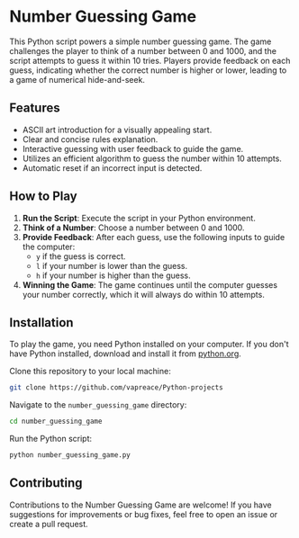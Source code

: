 # Number Guessing Game

This Python script powers a simple number guessing game. The game challenges the player to think of a number between 0 and 1000, and the script attempts to guess it within 10 tries. Players provide feedback on each guess, indicating whether the correct number is higher or lower, leading to a game of numerical hide-and-seek.

## Features

- ASCII art introduction for a visually appealing start.
- Clear and concise rules explanation.
- Interactive guessing with user feedback to guide the game.
- Utilizes an efficient algorithm to guess the number within 10 attempts.
- Automatic reset if an incorrect input is detected.

## How to Play

1. **Run the Script**: Execute the script in your Python environment.
2. **Think of a Number**: Choose a number between 0 and 1000.
3. **Provide Feedback**: After each guess, use the following inputs to guide the computer:
   - `y` if the guess is correct.
   - `l` if your number is lower than the guess.
   - `h` if your number is higher than the guess.
4. **Winning the Game**: The game continues until the computer guesses your number correctly, which it will always do within 10 attempts.

## Installation

To play the game, you need Python installed on your computer. If you don't have Python installed, download and install it from [python.org](https://www.python.org/).

Clone this repository to your local machine:

```bash
git clone https://github.com/vapreace/Python-projects

```

Navigate to the `number_guessing_game` directory:

```bash
cd number_guessing_game
```

Run the Python script:

```bash
python number_guessing_game.py
```

## Contributing

Contributions to the Number Guessing Game are welcome! If you have suggestions for improvements or bug fixes, feel free to open an issue or create a pull request.